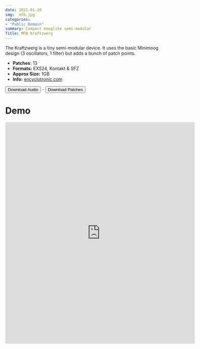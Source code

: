 ```yaml
---
date: 2021-01-20
img:  mfb.jpg
categories: 
- "Public Domain"
summary: Compact mooglike semi-modular
Title: MFB Kraftzwerg
---
```




The Kraftzwerg is a tiny semi-modular device. It uses the basic Minimoog design (3 oscillators, 1 filter) but adds a bunch of patch points.

-   **Patches**: 13
-   **Formats:** EXS24, Kontakt & SFZ
-   **Approx Size:** 1GB
-   **Info:** [encyclotronic.com](https://encyclotronic.com/synthesizers/mfb/kraftzwerg-ii-r1159/)

<div class="buttons"> <a href="https://www.dropbox.com/sh/4bfgiocpnb8tldm/AACsgw-1WTYACdo_nrM3fyVna?dl=0"> <button>Download Audio</button></a> - <a href="https://github.com/publicsamples/MFB-Kraftzwerg"> <button>Download Patches</button></a></div>


# Demo


<iframe width="600" height="700" src="https://www.modularsamples.com/Demos/demos/kraftzwerg.html" frameborder="0" allow="accelerometer; autoplay; clipboard-write; encrypted-media; gyroscope; picture-in-picture" allowfullscreen></iframe>

